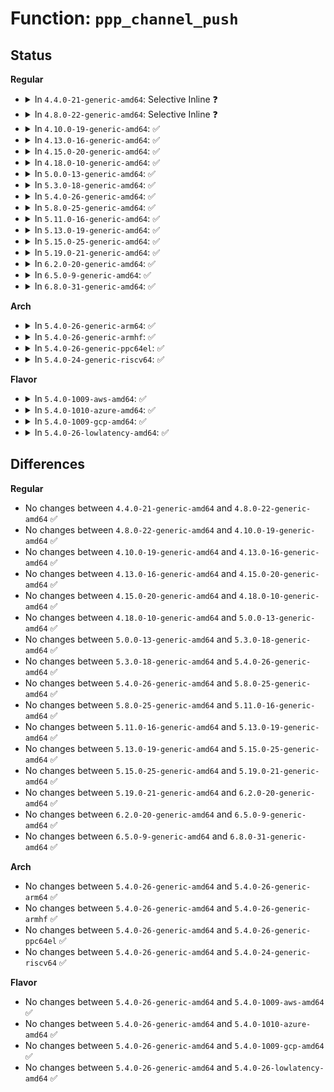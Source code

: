# Function: <code>ppp_channel_push</code>

## Status
<b>Regular</b>
<ul>
<li>
<details>
<summary>In <code>4.4.0-21-generic-amd64</code>: Selective Inline ❓</summary>

```c
void ppp_channel_push(struct channel * pch)
```

```json
{
  "name": "ppp_channel_push",
  "collision_type": "Unique Static",
  "inline_type": "Selective",
  "funcs": [
    {
      "addr": 18446744071585103392,
      "name": "ppp_channel_push",
      "external": false,
      "loc": "drivers/net/ppp/ppp_generic.c:1641",
      "file": "drivers/net/ppp/ppp_generic.c",
      "inline": "not declared, inlined",
      "caller_inline": [],
      "caller_func": [
        "drivers/net/ppp/ppp_generic.c:ppp_output_wakeup",
        "drivers/net/ppp/ppp_generic.c:ppp_write"
      ]
    }
  ],
  "symbols": [
    {
      "addr": 18446744071585103392,
      "name": "ppp_channel_push",
      "section": ".text",
      "bind": "STB_LOCAL",
      "size": 191
    }
  ]
}
```
</details>
</li>
<li>
<details>
<summary>In <code>4.8.0-22-generic-amd64</code>: Selective Inline ❓</summary>

```c
void ppp_channel_push(struct channel * pch)
```

```json
{
  "name": "ppp_channel_push",
  "collision_type": "Unique Static",
  "inline_type": "Selective",
  "funcs": [
    {
      "addr": 18446744071585497088,
      "name": "ppp_channel_push",
      "external": false,
      "loc": "drivers/net/ppp/ppp_generic.c:1854",
      "file": "drivers/net/ppp/ppp_generic.c",
      "inline": "not declared, inlined",
      "caller_inline": [],
      "caller_func": [
        "drivers/net/ppp/ppp_generic.c:ppp_output_wakeup",
        "drivers/net/ppp/ppp_generic.c:ppp_write"
      ]
    }
  ],
  "symbols": [
    {
      "addr": 18446744071585497088,
      "name": "ppp_channel_push",
      "section": ".text",
      "bind": "STB_LOCAL",
      "size": 191
    }
  ]
}
```
</details>
</li>
<li>
<details>
<summary>In <code>4.10.0-19-generic-amd64</code>: ✅</summary>

```c
void ppp_channel_push(struct channel * pch)
```

```json
{
  "name": "ppp_channel_push",
  "collision_type": "Unique Static",
  "inline_type": "No",
  "funcs": [
    {
      "addr": 18446744071585684704,
      "name": "ppp_channel_push",
      "external": false,
      "loc": "drivers/net/ppp/ppp_generic.c:1912",
      "file": "drivers/net/ppp/ppp_generic.c",
      "inline": "seen, unknown",
      "caller_inline": [],
      "caller_func": [
        "drivers/net/ppp/ppp_generic.c:ppp_output_wakeup",
        "drivers/net/ppp/ppp_generic.c:ppp_write"
      ]
    }
  ],
  "symbols": [
    {
      "addr": 18446744071585684704,
      "name": "ppp_channel_push",
      "section": ".text",
      "bind": "STB_LOCAL",
      "size": 226
    }
  ]
}
```
</details>
</li>
<li>
<details>
<summary>In <code>4.13.0-16-generic-amd64</code>: ✅</summary>

```c
void ppp_channel_push(struct channel * pch)
```

```json
{
  "name": "ppp_channel_push",
  "collision_type": "Unique Static",
  "inline_type": "No",
  "funcs": [
    {
      "addr": 18446744071585771872,
      "name": "ppp_channel_push",
      "external": false,
      "loc": "drivers/net/ppp/ppp_generic.c:1924",
      "file": "drivers/net/ppp/ppp_generic.c",
      "inline": "seen, unknown",
      "caller_inline": [],
      "caller_func": [
        "drivers/net/ppp/ppp_generic.c:ppp_output_wakeup",
        "drivers/net/ppp/ppp_generic.c:ppp_write"
      ]
    }
  ],
  "symbols": [
    {
      "addr": 18446744071585771872,
      "name": "ppp_channel_push",
      "section": ".text",
      "bind": "STB_LOCAL",
      "size": 127
    }
  ]
}
```
</details>
</li>
<li>
<details>
<summary>In <code>4.15.0-20-generic-amd64</code>: ✅</summary>

```c
void ppp_channel_push(struct channel * pch)
```

```json
{
  "name": "ppp_channel_push",
  "collision_type": "Unique Static",
  "inline_type": "No",
  "funcs": [
    {
      "addr": 18446744071586208080,
      "name": "ppp_channel_push",
      "external": false,
      "loc": "drivers/net/ppp/ppp_generic.c:1951",
      "file": "drivers/net/ppp/ppp_generic.c",
      "inline": "seen, unknown",
      "caller_inline": [],
      "caller_func": [
        "drivers/net/ppp/ppp_generic.c:ppp_output_wakeup",
        "drivers/net/ppp/ppp_generic.c:ppp_write"
      ]
    }
  ],
  "symbols": [
    {
      "addr": 18446744071586208080,
      "name": "ppp_channel_push",
      "section": ".text",
      "bind": "STB_LOCAL",
      "size": 127
    }
  ]
}
```
</details>
</li>
<li>
<details>
<summary>In <code>4.18.0-10-generic-amd64</code>: ✅</summary>

```c
void ppp_channel_push(struct channel * pch)
```

```json
{
  "name": "ppp_channel_push",
  "collision_type": "Unique Static",
  "inline_type": "No",
  "funcs": [
    {
      "addr": 18446744071586467312,
      "name": "ppp_channel_push",
      "external": false,
      "loc": "drivers/net/ppp/ppp_generic.c:1934",
      "file": "drivers/net/ppp/ppp_generic.c",
      "inline": "seen, unknown",
      "caller_inline": [],
      "caller_func": [
        "drivers/net/ppp/ppp_generic.c:ppp_output_wakeup",
        "drivers/net/ppp/ppp_generic.c:ppp_write"
      ]
    }
  ],
  "symbols": [
    {
      "addr": 18446744071586467312,
      "name": "ppp_channel_push",
      "section": ".text",
      "bind": "STB_LOCAL",
      "size": 129
    }
  ]
}
```
</details>
</li>
<li>
<details>
<summary>In <code>5.0.0-13-generic-amd64</code>: ✅</summary>

```c
void ppp_channel_push(struct channel * pch)
```

```json
{
  "name": "ppp_channel_push",
  "collision_type": "Unique Static",
  "inline_type": "No",
  "funcs": [
    {
      "addr": 18446744071586615008,
      "name": "ppp_channel_push",
      "external": false,
      "loc": "drivers/net/ppp/ppp_generic.c:1934",
      "file": "drivers/net/ppp/ppp_generic.c",
      "inline": "seen, unknown",
      "caller_inline": [],
      "caller_func": [
        "drivers/net/ppp/ppp_generic.c:ppp_output_wakeup",
        "drivers/net/ppp/ppp_generic.c:ppp_write"
      ]
    }
  ],
  "symbols": [
    {
      "addr": 18446744071586615008,
      "name": "ppp_channel_push",
      "section": ".text",
      "bind": "STB_LOCAL",
      "size": 129
    }
  ]
}
```
</details>
</li>
<li>
<details>
<summary>In <code>5.3.0-18-generic-amd64</code>: ✅</summary>

```c
void ppp_channel_push(struct channel * pch)
```

```json
{
  "name": "ppp_channel_push",
  "collision_type": "Unique Static",
  "inline_type": "No",
  "funcs": [
    {
      "addr": 18446744071586867648,
      "name": "ppp_channel_push",
      "external": false,
      "loc": "drivers/net/ppp/ppp_generic.c:1930",
      "file": "drivers/net/ppp/ppp_generic.c",
      "inline": "seen, unknown",
      "caller_inline": [],
      "caller_func": [
        "drivers/net/ppp/ppp_generic.c:ppp_output_wakeup",
        "drivers/net/ppp/ppp_generic.c:ppp_write"
      ]
    }
  ],
  "symbols": [
    {
      "addr": 18446744071586867648,
      "name": "ppp_channel_push",
      "section": ".text",
      "bind": "STB_LOCAL",
      "size": 132
    }
  ]
}
```
</details>
</li>
<li>
<details>
<summary>In <code>5.4.0-26-generic-amd64</code>: ✅</summary>

```c
void ppp_channel_push(struct channel * pch)
```

```json
{
  "name": "ppp_channel_push",
  "collision_type": "Unique Static",
  "inline_type": "No",
  "funcs": [
    {
      "addr": 18446744071587013664,
      "name": "ppp_channel_push",
      "external": false,
      "loc": "drivers/net/ppp/ppp_generic.c:1930",
      "file": "drivers/net/ppp/ppp_generic.c",
      "inline": "seen, unknown",
      "caller_inline": [],
      "caller_func": [
        "drivers/net/ppp/ppp_generic.c:ppp_output_wakeup",
        "drivers/net/ppp/ppp_generic.c:ppp_write"
      ]
    }
  ],
  "symbols": [
    {
      "addr": 18446744071587013664,
      "name": "ppp_channel_push",
      "section": ".text",
      "bind": "STB_LOCAL",
      "size": 132
    }
  ]
}
```
</details>
</li>
<li>
<details>
<summary>In <code>5.8.0-25-generic-amd64</code>: ✅</summary>

```c
void ppp_channel_push(struct channel * pch)
```

```json
{
  "name": "ppp_channel_push",
  "collision_type": "Unique Static",
  "inline_type": "No",
  "funcs": [
    {
      "addr": 18446744071587845232,
      "name": "ppp_channel_push",
      "external": false,
      "loc": "drivers/net/ppp/ppp_generic.c:2018",
      "file": "drivers/net/ppp/ppp_generic.c",
      "inline": "seen, unknown",
      "caller_inline": [],
      "caller_func": [
        "drivers/net/ppp/ppp_generic.c:ppp_output_wakeup",
        "drivers/net/ppp/ppp_generic.c:ppp_write"
      ]
    }
  ],
  "symbols": [
    {
      "addr": 18446744071587845232,
      "name": "ppp_channel_push",
      "section": ".text",
      "bind": "STB_LOCAL",
      "size": 132
    }
  ]
}
```
</details>
</li>
<li>
<details>
<summary>In <code>5.11.0-16-generic-amd64</code>: ✅</summary>

```c
void ppp_channel_push(struct channel * pch)
```

```json
{
  "name": "ppp_channel_push",
  "collision_type": "Unique Static",
  "inline_type": "No",
  "funcs": [
    {
      "addr": 18446744071587904416,
      "name": "ppp_channel_push",
      "external": false,
      "loc": "drivers/net/ppp/ppp_generic.c:2128",
      "file": "drivers/net/ppp/ppp_generic.c",
      "inline": "seen, unknown",
      "caller_inline": [],
      "caller_func": [
        "drivers/net/ppp/ppp_generic.c:ppp_output_wakeup",
        "drivers/net/ppp/ppp_generic.c:ppp_write"
      ]
    }
  ],
  "symbols": [
    {
      "addr": 18446744071587904416,
      "name": "ppp_channel_push",
      "section": ".text",
      "bind": "STB_LOCAL",
      "size": 132
    }
  ]
}
```
</details>
</li>
<li>
<details>
<summary>In <code>5.13.0-19-generic-amd64</code>: ✅</summary>

```c
void ppp_channel_push(struct channel * pch)
```

```json
{
  "name": "ppp_channel_push",
  "collision_type": "Unique Static",
  "inline_type": "No",
  "funcs": [
    {
      "addr": 18446744071587780784,
      "name": "ppp_channel_push",
      "external": false,
      "loc": "drivers/net/ppp/ppp_generic.c:2161",
      "file": "drivers/net/ppp/ppp_generic.c",
      "inline": "seen, unknown",
      "caller_inline": [],
      "caller_func": [
        "drivers/net/ppp/ppp_generic.c:ppp_output_wakeup",
        "drivers/net/ppp/ppp_generic.c:ppp_write"
      ]
    }
  ],
  "symbols": [
    {
      "addr": 18446744071587780784,
      "name": "ppp_channel_push",
      "section": ".text",
      "bind": "STB_LOCAL",
      "size": 132
    }
  ]
}
```
</details>
</li>
<li>
<details>
<summary>In <code>5.15.0-25-generic-amd64</code>: ✅</summary>

```c
void ppp_channel_push(struct channel * pch)
```

```json
{
  "name": "ppp_channel_push",
  "collision_type": "Unique Static",
  "inline_type": "No",
  "funcs": [
    {
      "addr": 18446744071588377152,
      "name": "ppp_channel_push",
      "external": false,
      "loc": "drivers/net/ppp/ppp_generic.c:2166",
      "file": "drivers/net/ppp/ppp_generic.c",
      "inline": "seen, unknown",
      "caller_inline": [],
      "caller_func": [
        "drivers/net/ppp/ppp_generic.c:ppp_output_wakeup",
        "drivers/net/ppp/ppp_generic.c:ppp_write"
      ]
    }
  ],
  "symbols": [
    {
      "addr": 18446744071588377152,
      "name": "ppp_channel_push",
      "section": ".text",
      "bind": "STB_LOCAL",
      "size": 132
    }
  ]
}
```
</details>
</li>
<li>
<details>
<summary>In <code>5.19.0-21-generic-amd64</code>: ✅</summary>

```c
void ppp_channel_push(struct channel * pch)
```

```json
{
  "name": "ppp_channel_push",
  "collision_type": "Unique Static",
  "inline_type": "No",
  "funcs": [
    {
      "addr": 18446744071589770800,
      "name": "ppp_channel_push",
      "external": false,
      "loc": "drivers/net/ppp/ppp_generic.c:2167",
      "file": "drivers/net/ppp/ppp_generic.c",
      "inline": "seen, unknown",
      "caller_inline": [],
      "caller_func": [
        "drivers/net/ppp/ppp_generic.c:ppp_output_wakeup",
        "drivers/net/ppp/ppp_generic.c:ppp_write"
      ]
    }
  ],
  "symbols": [
    {
      "addr": 18446744071589770800,
      "name": "ppp_channel_push",
      "section": ".text",
      "bind": "STB_LOCAL",
      "size": 143
    }
  ]
}
```
</details>
</li>
<li>
<details>
<summary>In <code>6.2.0-20-generic-amd64</code>: ✅</summary>

```c
void ppp_channel_push(struct channel * pch)
```

```json
{
  "name": "ppp_channel_push",
  "collision_type": "Unique Static",
  "inline_type": "No",
  "funcs": [
    {
      "addr": 18446744071591421168,
      "name": "ppp_channel_push",
      "external": false,
      "loc": "drivers/net/ppp/ppp_generic.c:2169",
      "file": "drivers/net/ppp/ppp_generic.c",
      "inline": "seen, unknown",
      "caller_inline": [],
      "caller_func": [
        "drivers/net/ppp/ppp_generic.c:ppp_output_wakeup",
        "drivers/net/ppp/ppp_generic.c:ppp_write"
      ]
    }
  ],
  "symbols": [
    {
      "addr": 18446744071591421168,
      "name": "ppp_channel_push",
      "section": ".text",
      "bind": "STB_LOCAL",
      "size": 143
    }
  ]
}
```
</details>
</li>
<li>
<details>
<summary>In <code>6.5.0-9-generic-amd64</code>: ✅</summary>

```c
void ppp_channel_push(struct channel * pch)
```

```json
{
  "name": "ppp_channel_push",
  "collision_type": "Unique Static",
  "inline_type": "No",
  "funcs": [
    {
      "addr": 18446744071591836464,
      "name": "ppp_channel_push",
      "external": false,
      "loc": "drivers/net/ppp/ppp_generic.c:2169",
      "file": "drivers/net/ppp/ppp_generic.c",
      "inline": "seen, unknown",
      "caller_inline": [],
      "caller_func": [
        "drivers/net/ppp/ppp_generic.c:ppp_output_wakeup",
        "drivers/net/ppp/ppp_generic.c:ppp_write"
      ]
    }
  ],
  "symbols": [
    {
      "addr": 18446744071591836464,
      "name": "ppp_channel_push",
      "section": ".text",
      "bind": "STB_LOCAL",
      "size": 143
    }
  ]
}
```
</details>
</li>
<li>
<details>
<summary>In <code>6.8.0-31-generic-amd64</code>: ✅</summary>

```c
void ppp_channel_push(struct channel * pch)
```

```json
{
  "name": "ppp_channel_push",
  "collision_type": "Unique Static",
  "inline_type": "No",
  "funcs": [
    {
      "addr": 18446744071592584528,
      "name": "ppp_channel_push",
      "external": false,
      "loc": "drivers/net/ppp/ppp_generic.c:2169",
      "file": "drivers/net/ppp/ppp_generic.c",
      "inline": "seen, unknown",
      "caller_inline": [],
      "caller_func": [
        "drivers/net/ppp/ppp_generic.c:ppp_output_wakeup",
        "drivers/net/ppp/ppp_generic.c:ppp_write"
      ]
    }
  ],
  "symbols": [
    {
      "addr": 18446744071592584528,
      "name": "ppp_channel_push",
      "section": ".text",
      "bind": "STB_LOCAL",
      "size": 143
    }
  ]
}
```
</details>
</li>
</ul>
<b>Arch</b>
<ul>
<li>
<details>
<summary>In <code>5.4.0-26-generic-arm64</code>: ✅</summary>

```c
void ppp_channel_push(struct channel * pch)
```

```json
{
  "name": "ppp_channel_push",
  "collision_type": "Unique Static",
  "inline_type": "No",
  "funcs": [
    {
      "addr": 18446603336500125672,
      "name": "ppp_channel_push",
      "external": false,
      "loc": "drivers/net/ppp/ppp_generic.c:1930",
      "file": "drivers/net/ppp/ppp_generic.c",
      "inline": "seen, unknown",
      "caller_inline": [],
      "caller_func": [
        "drivers/net/ppp/ppp_generic.c:ppp_output_wakeup",
        "drivers/net/ppp/ppp_generic.c:ppp_write"
      ]
    }
  ],
  "symbols": [
    {
      "addr": 18446603336500125672,
      "name": "ppp_channel_push",
      "section": ".text",
      "bind": "STB_LOCAL",
      "size": 280
    }
  ]
}
```
</details>
</li>
<li>
<details>
<summary>In <code>5.4.0-26-generic-armhf</code>: ✅</summary>

```c
void ppp_channel_push(struct channel * pch)
```

```json
{
  "name": "ppp_channel_push",
  "collision_type": "Unique Static",
  "inline_type": "No",
  "funcs": [
    {
      "addr": 3232625068,
      "name": "ppp_channel_push",
      "external": false,
      "loc": "drivers/net/ppp/ppp_generic.c:1930",
      "file": "drivers/net/ppp/ppp_generic.c",
      "inline": "seen, unknown",
      "caller_inline": [],
      "caller_func": [
        "drivers/net/ppp/ppp_generic.c:ppp_output_wakeup",
        "drivers/net/ppp/ppp_generic.c:ppp_write"
      ]
    }
  ],
  "symbols": [
    {
      "addr": 3232625068,
      "name": "ppp_channel_push",
      "section": ".text",
      "bind": "STB_LOCAL",
      "size": 124
    }
  ]
}
```
</details>
</li>
<li>
<details>
<summary>In <code>5.4.0-26-generic-ppc64el</code>: ✅</summary>

```c
void ppp_channel_push(struct channel * pch)
```

```json
{
  "name": "ppp_channel_push",
  "collision_type": "Unique Static",
  "inline_type": "No",
  "funcs": [
    {
      "addr": 13835058055293348320,
      "name": "ppp_channel_push",
      "external": false,
      "loc": "drivers/net/ppp/ppp_generic.c:1930",
      "file": "drivers/net/ppp/ppp_generic.c",
      "inline": "seen, unknown",
      "caller_inline": [],
      "caller_func": [
        "drivers/net/ppp/ppp_generic.c:ppp_output_wakeup",
        "drivers/net/ppp/ppp_generic.c:ppp_write"
      ]
    }
  ],
  "symbols": [
    {
      "addr": 13835058055293348320,
      "name": "ppp_channel_push",
      "section": ".text",
      "bind": "STB_LOCAL",
      "size": 204
    }
  ]
}
```
</details>
</li>
<li>
<details>
<summary>In <code>5.4.0-24-generic-riscv64</code>: ✅</summary>

```c
void ppp_channel_push(struct channel * pch)
```

```json
{
  "name": "ppp_channel_push",
  "collision_type": "Unique Static",
  "inline_type": "No",
  "funcs": [
    {
      "addr": 18446743936277080774,
      "name": "ppp_channel_push",
      "external": false,
      "loc": "drivers/net/ppp/ppp_generic.c:1930",
      "file": "drivers/net/ppp/ppp_generic.c",
      "inline": "seen, unknown",
      "caller_inline": [],
      "caller_func": [
        "drivers/net/ppp/ppp_generic.c:ppp_output_wakeup",
        "drivers/net/ppp/ppp_generic.c:ppp_write"
      ]
    }
  ],
  "symbols": [
    {
      "addr": 18446743936277080774,
      "name": "ppp_channel_push",
      "section": ".text",
      "bind": "STB_LOCAL",
      "size": 142
    }
  ]
}
```
</details>
</li>
</ul>
<b>Flavor</b>
<ul>
<li>
<details>
<summary>In <code>5.4.0-1009-aws-amd64</code>: ✅</summary>

```c
void ppp_channel_push(struct channel * pch)
```

```json
{
  "name": "ppp_channel_push",
  "collision_type": "Unique Static",
  "inline_type": "No",
  "funcs": [
    {
      "addr": 18446744071586770688,
      "name": "ppp_channel_push",
      "external": false,
      "loc": "drivers/net/ppp/ppp_generic.c:1930",
      "file": "drivers/net/ppp/ppp_generic.c",
      "inline": "seen, unknown",
      "caller_inline": [],
      "caller_func": [
        "drivers/net/ppp/ppp_generic.c:ppp_output_wakeup",
        "drivers/net/ppp/ppp_generic.c:ppp_write"
      ]
    }
  ],
  "symbols": [
    {
      "addr": 18446744071586770688,
      "name": "ppp_channel_push",
      "section": ".text",
      "bind": "STB_LOCAL",
      "size": 132
    }
  ]
}
```
</details>
</li>
<li>
<details>
<summary>In <code>5.4.0-1010-azure-amd64</code>: ✅</summary>

```c
void ppp_channel_push(struct channel * pch)
```

```json
{
  "name": "ppp_channel_push",
  "collision_type": "Unique Static",
  "inline_type": "No",
  "funcs": [
    {
      "addr": 18446744071586675920,
      "name": "ppp_channel_push",
      "external": false,
      "loc": "drivers/net/ppp/ppp_generic.c:1930",
      "file": "drivers/net/ppp/ppp_generic.c",
      "inline": "seen, unknown",
      "caller_inline": [],
      "caller_func": [
        "drivers/net/ppp/ppp_generic.c:ppp_output_wakeup",
        "drivers/net/ppp/ppp_generic.c:ppp_write"
      ]
    }
  ],
  "symbols": [
    {
      "addr": 18446744071586675920,
      "name": "ppp_channel_push",
      "section": ".text",
      "bind": "STB_LOCAL",
      "size": 132
    }
  ]
}
```
</details>
</li>
<li>
<details>
<summary>In <code>5.4.0-1009-gcp-amd64</code>: ✅</summary>

```c
void ppp_channel_push(struct channel * pch)
```

```json
{
  "name": "ppp_channel_push",
  "collision_type": "Unique Static",
  "inline_type": "No",
  "funcs": [
    {
      "addr": 18446744071586968224,
      "name": "ppp_channel_push",
      "external": false,
      "loc": "drivers/net/ppp/ppp_generic.c:1930",
      "file": "drivers/net/ppp/ppp_generic.c",
      "inline": "seen, unknown",
      "caller_inline": [],
      "caller_func": [
        "drivers/net/ppp/ppp_generic.c:ppp_output_wakeup",
        "drivers/net/ppp/ppp_generic.c:ppp_write"
      ]
    }
  ],
  "symbols": [
    {
      "addr": 18446744071586968224,
      "name": "ppp_channel_push",
      "section": ".text",
      "bind": "STB_LOCAL",
      "size": 132
    }
  ]
}
```
</details>
</li>
<li>
<details>
<summary>In <code>5.4.0-26-lowlatency-amd64</code>: ✅</summary>

```c
void ppp_channel_push(struct channel * pch)
```

```json
{
  "name": "ppp_channel_push",
  "collision_type": "Unique Static",
  "inline_type": "No",
  "funcs": [
    {
      "addr": 18446744071587075376,
      "name": "ppp_channel_push",
      "external": false,
      "loc": "drivers/net/ppp/ppp_generic.c:1930",
      "file": "drivers/net/ppp/ppp_generic.c",
      "inline": "seen, unknown",
      "caller_inline": [],
      "caller_func": [
        "drivers/net/ppp/ppp_generic.c:ppp_output_wakeup",
        "drivers/net/ppp/ppp_generic.c:ppp_write"
      ]
    }
  ],
  "symbols": [
    {
      "addr": 18446744071587075376,
      "name": "ppp_channel_push",
      "section": ".text",
      "bind": "STB_LOCAL",
      "size": 132
    }
  ]
}
```
</details>
</li>
</ul>

## Differences
<b>Regular</b>
<ul>
<li>
No changes between <code>4.4.0-21-generic-amd64</code> and <code>4.8.0-22-generic-amd64</code> ✅
</li>
<li>
No changes between <code>4.8.0-22-generic-amd64</code> and <code>4.10.0-19-generic-amd64</code> ✅
</li>
<li>
No changes between <code>4.10.0-19-generic-amd64</code> and <code>4.13.0-16-generic-amd64</code> ✅
</li>
<li>
No changes between <code>4.13.0-16-generic-amd64</code> and <code>4.15.0-20-generic-amd64</code> ✅
</li>
<li>
No changes between <code>4.15.0-20-generic-amd64</code> and <code>4.18.0-10-generic-amd64</code> ✅
</li>
<li>
No changes between <code>4.18.0-10-generic-amd64</code> and <code>5.0.0-13-generic-amd64</code> ✅
</li>
<li>
No changes between <code>5.0.0-13-generic-amd64</code> and <code>5.3.0-18-generic-amd64</code> ✅
</li>
<li>
No changes between <code>5.3.0-18-generic-amd64</code> and <code>5.4.0-26-generic-amd64</code> ✅
</li>
<li>
No changes between <code>5.4.0-26-generic-amd64</code> and <code>5.8.0-25-generic-amd64</code> ✅
</li>
<li>
No changes between <code>5.8.0-25-generic-amd64</code> and <code>5.11.0-16-generic-amd64</code> ✅
</li>
<li>
No changes between <code>5.11.0-16-generic-amd64</code> and <code>5.13.0-19-generic-amd64</code> ✅
</li>
<li>
No changes between <code>5.13.0-19-generic-amd64</code> and <code>5.15.0-25-generic-amd64</code> ✅
</li>
<li>
No changes between <code>5.15.0-25-generic-amd64</code> and <code>5.19.0-21-generic-amd64</code> ✅
</li>
<li>
No changes between <code>5.19.0-21-generic-amd64</code> and <code>6.2.0-20-generic-amd64</code> ✅
</li>
<li>
No changes between <code>6.2.0-20-generic-amd64</code> and <code>6.5.0-9-generic-amd64</code> ✅
</li>
<li>
No changes between <code>6.5.0-9-generic-amd64</code> and <code>6.8.0-31-generic-amd64</code> ✅
</li>
</ul>
<b>Arch</b>
<ul>
<li>
No changes between <code>5.4.0-26-generic-amd64</code> and <code>5.4.0-26-generic-arm64</code> ✅
</li>
<li>
No changes between <code>5.4.0-26-generic-amd64</code> and <code>5.4.0-26-generic-armhf</code> ✅
</li>
<li>
No changes between <code>5.4.0-26-generic-amd64</code> and <code>5.4.0-26-generic-ppc64el</code> ✅
</li>
<li>
No changes between <code>5.4.0-26-generic-amd64</code> and <code>5.4.0-24-generic-riscv64</code> ✅
</li>
</ul>
<b>Flavor</b>
<ul>
<li>
No changes between <code>5.4.0-26-generic-amd64</code> and <code>5.4.0-1009-aws-amd64</code> ✅
</li>
<li>
No changes between <code>5.4.0-26-generic-amd64</code> and <code>5.4.0-1010-azure-amd64</code> ✅
</li>
<li>
No changes between <code>5.4.0-26-generic-amd64</code> and <code>5.4.0-1009-gcp-amd64</code> ✅
</li>
<li>
No changes between <code>5.4.0-26-generic-amd64</code> and <code>5.4.0-26-lowlatency-amd64</code> ✅
</li>
</ul>
